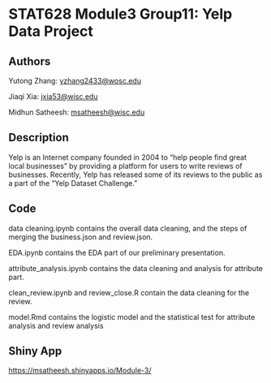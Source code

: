 # STAT628 Module3 Group11: Yelp Data Project

## Authors
Yutong Zhang: yzhang2433@wosc.edu

Jiaqi Xia: jxia53@wisc.edu

Midhun Satheesh: msatheesh@wisc.edu

## Description
Yelp is an Internet company founded in 2004 to “help people find great local businesses” by providing a platform for users to write reviews of businesses. Recently, Yelp has released some of its reviews to the public as a part of the “Yelp Dataset Challenge.” 


## Code
data cleaning.ipynb contains the overall data cleaning, and the steps of merging the business.json and review.json.

EDA.ipynb contains the EDA part of our preliminary presentation.

attribute_analysis.ipynb contains the data cleaning and analysis for attribute part.

clean_review.ipynb and review_close.R contain the data cleaning for the review.

model.Rmd contains the logistic model and the statistical test for attribute analysis and review analysis


## Shiny App
https://msatheesh.shinyapps.io/Module-3/
